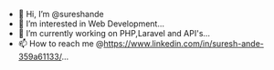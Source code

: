 - 👋 Hi, I’m @sureshande
- 👀 I’m interested in Web Development...
- 🌱 I’m currently working on PHP,Laravel and API's...
- 📫 How to reach me @https://www.linkedin.com/in/suresh-ande-359a61133/...

<!---
sureshande/sureshande is a ✨ special ✨ repository because its `README.md` (this file) appears on your GitHub profile.
You can click the Preview link to take a look at your changes.
--->
